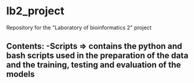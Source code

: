 # lb2_project
Repository for the "Laboratory of bioinformatics 2" project

Contents:
-Scripts => contains the python and bash scripts used in the preparation of the data and the training, testing and evaluation of the models
-
